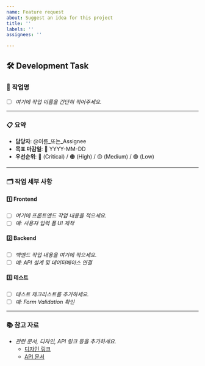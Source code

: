 ```yaml
---
name: Feature request
about: Suggest an idea for this project
title: ''
labels: ''
assignees: ''

---
```


## 🛠 Development Task

### 📝 **작업명**
- [ ] *여기에 작업 이름을 간단히 적어주세요.*

---

### 📋 **요약**
- **담당자**: @이름_또는_Assignee  
- **목표 마감일**: 📅 YYYY-MM-DD  
- **우선순위**: 🔴 (Critical) / 🟠 (High) / 🟡 (Medium) / 🟢 (Low)

---

### 🗂 **작업 세부 사항**
#### 1️⃣ **Frontend**
- [ ] *여기에 프론트엔드 작업 내용을 적으세요.*
- [ ] *예: 사용자 입력 폼 UI 제작*

#### 2️⃣ **Backend**
- [ ] *백엔드 작업 내용을 여기에 적으세요.*
- [ ] *예: API 설계 및 데이터베이스 연결*

#### 3️⃣ **테스트**
- [ ] *테스트 체크리스트를 추가하세요.*
- [ ] *예: Form Validation 확인*

---

### 📚 **참고 자료**
- *관련 문서, 디자인, API 링크 등을 추가하세요.*
  - [디자인 링크](#)
  - [API 문서](#)
